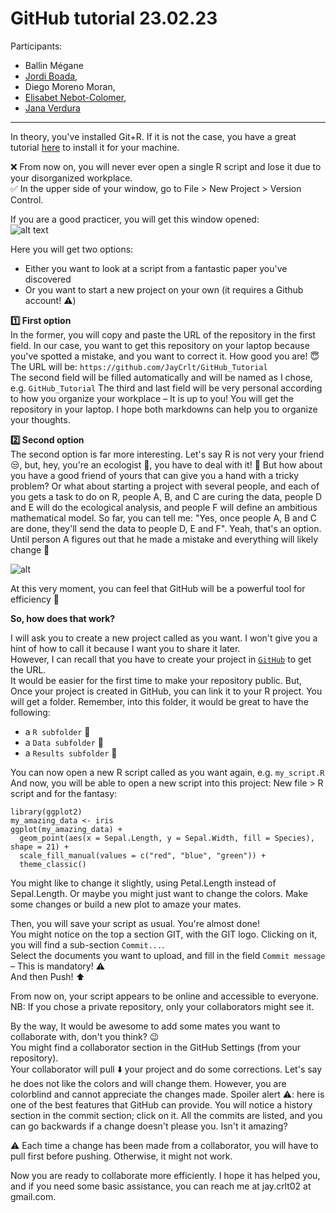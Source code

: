 # GitHub tutorial 23.02.23

Participants:
- Ballin Mégane
- [Jordi Boada](https://orcid.org/0000-0002-3815-625X),
- Diego Moreno Moran,
- [Elisabet Nebot-Colomer](https://orcid.org/0000-0003-1013-2405),
- [Jana Verdura](https://orcid.org/0000-0003-0662-1206)

---

In theory, you've installed Git+R. If it is not the case, you have a great tutorial [here](https://www.geo.uzh.ch/microsite/reproducible_research/post/rr-rstudio-git/) to install it for your machine.

❌ From now on, you will never ever open a single R script and lose it due to your disorganized workplace.\
✅ In the upper side of your window, go to File > New Project > Version Control.

If you are a good practicer, you will get this window opened:\
![alt text](https://experimentalbehaviour.files.wordpress.com/2018/01/screenshot6.png?w=578)

Here you will get two options:
- Either you want to look at a script from a fantastic paper you've discovered
- Or you want to start a new project on your own (it requires a Github account! ⚠️)

**:one: First option**\
In the former, you will copy and paste the URL of the repository in the first field.
In our case, you want to get this repository on your laptop because you've spotted a mistake, and you want to correct it. How good you are! 😇\
The URL will be: ``https://github.com/JayCrlt/GitHub_Tutorial``\
The second field will be filled automatically and will be named as I chose, e.g. ``GitHub_Tutorial``
The third and last field will be very personal according to how you organize your workplace – It is up to you!
You will get the repository in your laptop. I hope both markdowns can help you to organize your thoughts.

**:two: Second option**\
The second option is far more interesting. Let's say R is not very your friend 😒, but, hey, you're an ecologist 🌱, you have to deal with it! 🤭
But how about you have a good friend of yours that can give you a hand with a tricky problem? Or what about starting a project with several people, and each of you gets a task to do on R, people A, B, and C are curing the data, people D and E will do the ecological analysis, and people F will define an ambitious mathematical model. So far, you can tell me: "Yes, once people A, B and C are done, they'll send the data to people D, E and F". Yeah, that's an option. Until person A figures out that he made a mistake and everything will likely change 🤯

![alt](https://thinkr.fr/wp-content/uploads/git_notfinal.gif)

At this very moment, you can feel that GitHub will be a powerful tool for efficiency 🤩

**So, how does that work?**

I will ask you to create a new project called as you want. I won't give you a hint of how to call it because I want you to share it later.\
However, I can recall that you have to create your project in [``GitHub``](https://github.com) to get the URL.\
It would be easier for the first time to make your repository public. But, 
Once your project is created in GitHub, you can link it to your R project.
You will get a folder. Remember, into this folder, it would be great to have the following:
- a ``R subfolder`` :file_folder:
- a ``Data subfolder`` :file_folder:
- a ``Results subfolder`` :file_folder:

You can now open a new R script called as you want again, e.g. `my_script.R`
And now, you will be able to open a new script into this project: New file > R script and for the fantasy:

```{Session Info, echo = T}
library(ggplot2)
my_amazing_data <- iris
ggplot(my_amazing_data) + 
  geom_point(aes(x = Sepal.Length, y = Sepal.Width, fill = Species), shape = 21) +
  scale_fill_manual(values = c("red", "blue", "green")) +
  theme_classic()
```

You might like to change it slightly, using Petal.Length instead of Sepal.Length. 
Or maybe you might just want to change the colors. Make some changes or build a new plot to amaze your mates.

Then, you will save your script as usual. You're almost done!\
You might notice on the top a section GIT, with the GIT logo. Clicking on it, you will find a sub-section ``Commit...``.\
Select the documents you want to upload, and fill in the field ``Commit message`` – This is mandatory! ⚠️\
And then Push! ⬆️

From now on, your script appears to be online and accessible to everyone.\
NB: If you chose a private repository, only your collaborators might see it.

By the way, It would be awesome to add some mates you want to collaborate with, don't you think? 😉\
You might find a collaborator section in the GitHub Settings (from your repository).\
Your collaborator will pull ⬇️ your project and do some corrections. Let's say he does not like the colors and will change them. However, you are colorblind and cannot appreciate the changes made. Spoiler alert ⚠️: here is one of the best features that GitHub can provide. You will notice a history section in the commit section; click on it. All the commits are listed, and you can go backwards if a change doesn't please you. Isn't it amazing?

⚠️ Each time a change has been made from a collaborator, you will have to pull first before pushing. Otherwise, it might not work.

Now you are ready to collaborate more efficiently. I hope it has helped you, and if you need some basic assistance, you can reach me at jay.crlt02 at gmail.com.